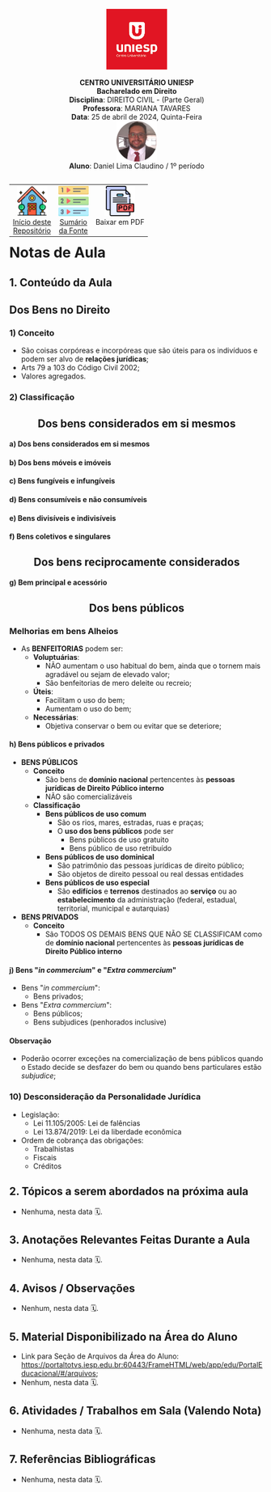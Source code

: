 <div align="center">

<p align="center"><img height="120" src="../../../figuras/LOGO_UNIESP.png"> </p>

<p align="center"><b>CENTRO UNIVERSITÁRIO UNIESP</b><br>
<b>Bacharelado em Direito</b><br>
<b>Disciplina</b>: DIREITO CIVIL - (Parte Geral)<br>
<b>Professora</b>: MARIANA TAVARES<br>
<b>Data</b>: 25 de abril de 2024, Quinta-Feira<br>
<img align="center" src="../../../figuras/FOTO_PERFIL_DANIEL_CLAUDINO_2023.png" width="80"><br>
<b>Aluno</b>: Daniel Lima Claudino / 1º período<br>
 </p>
</div>

<table align="right" border="0">
  <tr>
    <td align="center" valign="top">
      <a href="../../../README.md">
        <img src="https://github.com/dnlclaudino/imagens/blob/master/icones/icone-casa2.png?raw=true" heigh="60" width="60"><br>Início deste <br>Repositório
      </a>
    </td>
    <td align="center" valign="top">
      <a href="../README.md">
        <img src="https://github.com/dnlclaudino/imagens/blob/master/icones/icone-sumario.png?raw=true" heigh="60" width="60"><br>Sumário<br>da Fonte
      </a>
    </td>
    <td align="center" valign="top">
        <img src="https://github.com/dnlclaudino/imagens/blob/master/icones-aplicativos/pdf/pdf.png?raw=true" heigh="60" width="60"><br>Baixar em PDF
    </td>
  </tr>
</table>

# Notas de Aula

## 1. Conteúdo da Aula

## Dos Bens no Direito

### 1) Conceito

- São coisas corpóreas e incorpóreas que são úteis para os indivíduos e podem ser alvo de **relações jurídicas**;
- Arts 79 a 103 do Código Civil 2002;
- Valores agregados.

### 2) Classificação

<center><h2>Dos bens considerados em si mesmos</h2></center>

#### a) Dos bens considerados em si mesmos

#### b) Dos bens móveis e imóveis

#### c) Bens fungíveis e infungíveis

#### d) Bens consumíveis e não consumíveis

#### e) Bens divisíveis e indivisíveis

#### f) Bens coletivos e singulares

<center><h2>Dos bens reciprocamente considerados</h2></center>

#### g) Bem principal e acessório

<center><h2>Dos bens públicos</h2></center>

### Melhorias em bens Alheios

- As **BENFEITORIAS** podem ser:
  - **Voluptuárias**:
    - NÃO aumentam o uso habitual do bem, ainda que o tornem mais agradável ou sejam de elevado valor;
    - São benfeitorias de mero deleite ou recreio; 
  - **Úteis**:
    - Facilitam o uso do bem;
    - Aumentam o uso do bem;
  - **Necessárias**:
    - Objetiva conservar o bem ou evitar que se deteriore;

#### h) Bens públicos e privados

- **BENS PÚBLICOS**
  - **Conceito**
    - São bens de **domínio nacional** pertencentes às **pessoas jurídicas de Direito Público interno**
    - NÃO são comercializáveis
  - **Classificação**
    - **Bens públicos de uso comum**
      - São os rios, mares, estradas, ruas e praças;
      - O **uso dos bens públicos** pode ser
        - Bens públicos de uso gratuito
        - Bens público de uso retribuído
    - **Bens públicos de uso dominical**
      - São patrimônio das pessoas jurídicas de direito público;
      - São objetos de direito pessoal ou real dessas entidades
    - **Bens públicos de uso especial**
      - São **edifícios** e **terrenos** destinados ao **serviço** ou ao **estabelecimento** da administração (federal, estadual, territorial, municipal e autarquias)
- **BENS PRIVADOS**
  - **Conceito**
    - São TODOS OS DEMAIS BENS QUE NÃO SE CLASSIFICAM como de **domínio nacional** pertencentes às **pessoas jurídicas de Direito Público interno**

#### j) Bens "_in commercium_" e "_Extra commercium_"

- Bens "_in commercium_":
  - Bens privados;
- Bens "_Extra commercium_":
  - Bens públicos;
  - Bens subjudices (penhorados inclusive)

#### Observação

- Poderão ocorrer exceções na comercialização de bens públicos quando o Estado decide se desfazer do bem ou quando bens particulares estão _subjudice_;

### 10) Desconsideração da Personalidade Jurídica

- Legislação:
  - Lei 11.105/2005: Lei de falências
  - Lei 13.874/2019: Lei da liberdade econômica
- Ordem de cobrança das obrigações:
  - Trabalhistas
  - Fiscais
  - Créditos

## 2. Tópicos a serem abordados na próxima aula

- Nenhuma, nesta data 🗓.

## 3. Anotações Relevantes Feitas Durante a Aula

- Nenhuma, nesta data 🗓.

## 4. Avisos / Observações

- Nenhum, nesta data 🗓.

## 5. Material Disponibilizado na Área do Aluno

- Link para Seção de Arquivos da Área do Aluno: https://portaltotvs.iesp.edu.br:60443/FrameHTML/web/app/edu/PortalEducacional/#/arquivos;
- Nenhum, nesta data 🗓.

## 6. Atividades / Trabalhos em Sala (Valendo Nota)

- Nenhuma, nesta data 🗓.

## 7. Referências Bibliográficas

- Nenhuma, nesta data 🗓.
